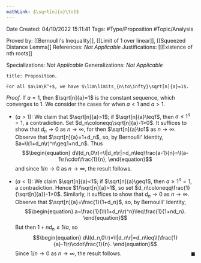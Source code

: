 ```yaml
---
mathLink: $\sqrt[n]{a}\to1$
---
```


<div class="topSpace"></div>

Date Created: 04/10/2022 15:11:41
Tags: #Type/Proposition #Topic/Analysis

Proved by: [[Bernoulli's Inequality]], [[Limit of 1 over linear]], [[Squeezed Distance Lemma]]
References: <i>Not Applicable</i>
Justifications: [[Existence of nth roots]]

Specializations: <i>Not Applicable</i>
Generalizations: <i>Not Applicable</i>

``` ad-Proposition
title: Proposition.

For all $a\in\R^+$, we have $\lim\limits_{n\to\infty}\sqrt[n]{a}=1$.

```

<i>Proof.</i> If $a=1$, then $\sqrt[n]{a}=1$ is the constant sequence, which converges to $1$. We consider the cases for when $a<1$ and $a>1$.
* ($a>1$): We claim that $\sqrt[n]{a}>1$; if $\sqrt[n]{a}\leq1$, then $a\leq 1^n=1$, a contradiction. Set $d_n\coloneqq\sqrt[n]{a}-1>0$. It suffices to show that $d_n\to0$ as $n\to\infty$, for then $\sqrt[n]{a}\to1$ as $n\to\infty$. Observe that $\sqrt[n]{a}=1+d_n$, so, by Bernoulli' Identity, $a=\l(1+d_n\r)^n\geq1+nd_n$. Thus
$$\begin{equation}
    d\l(d_n,0\r)=\l|d_n\r|=d_n\leq\frac{a-1}{n}=\l(a-1\r)\cdot\frac{1}{n},
\end{equation}$$
and since $1/n\to0$ as $n\to\infty$, the result follows.

* ($a<1$): We claim $\sqrt[n]{a}<1$; if $\sqrt[n]{a}\geq1$, then $a\geq1^n=1$, a contradiction. Hence $1/\sqrt[n]{a}>1$, so set $d_n\coloneqq\frac{1}{\sqrt[n]{a}}-1>0$. Similarly, it suffices to show that $d_n\to0$ as $n\to\infty$. Observe that $\sqrt[n]{a}=\frac{1}{1+d_n}$, so, by Bernoulli' Identity,
$$\begin{equation}
    a=\frac{1}{\l(1+d_n\r)^n}\leq\frac{1}{1+nd_n}.
\end{equation}$$
But then $1+nd_n\leq1/a$, so
$$\begin{equation}
    d\l(d_n,0\r)=\l|d_n\r|=d_n\leq\l(\frac{1}{a}-1\r)\cdot\frac{1}{n}.
\end{equation}$$
Since $1/n\to0$ as $n\to\infty$, the result follows.<span style="float:right;">$\blacksquare$</span>
